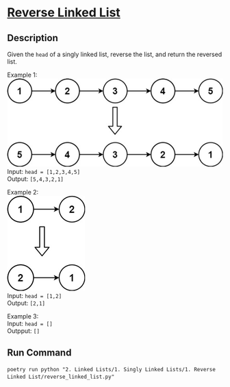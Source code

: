 # [Reverse Linked List](https://leetcode.com/problems/reverse-linked-list/)

## Description
Given the `head` of a singly linked list, reverse the list, and return the reversed list.

Example 1:\
![Example 1](example_1.jpeg)\
Input: `head = [1,2,3,4,5]`\
Output: `[5,4,3,2,1]`

Example 2:\
![Example 2](example_2.jpeg)\
Input: `head = [1,2]`\
Output: `[2,1]`

Example 3:\
Input: `head = []`\
Outpput: `[]`

## Run Command
`poetry run python "2. Linked Lists/1. Singly Linked Lists/1. Reverse Linked List/reverse_linked_list.py"`